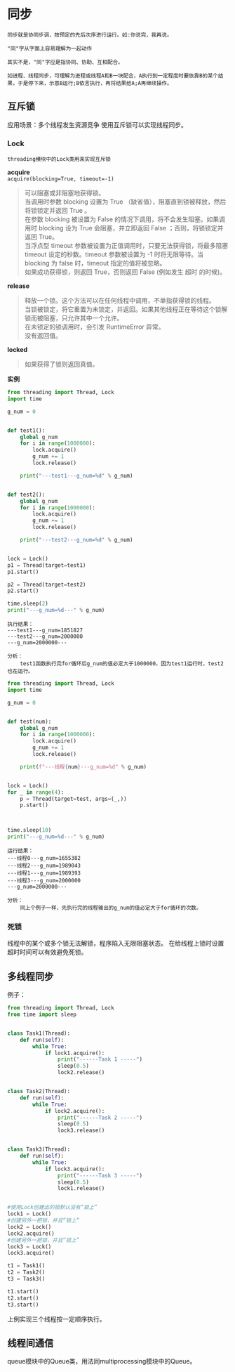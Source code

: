 # 同步

    同步就是协同步调，按预定的先后次序进行运行。如:你说完，我再说。

    "同"字从字面上容易理解为一起动作

    其实不是，"同"字应是指协同、协助、互相配合。

    如进程、线程同步，可理解为进程或线程A和B一块配合，A执行到一定程度时要依靠B的某个结果，于是停下来，示意B运行;B依言执行，再将结果给A;A再继续操作。

## 互斥锁

应用场景：多个线程发生资源竞争
使用互斥锁可以实现线程同步。

### Lock

    threading模块中的Lock类用来实现互斥锁

**acquire**  
`acquire(blocking=True, timeout=-1)`

> 可以阻塞或非阻塞地获得锁。  
> 当调用时参数 blocking 设置为 True （缺省值），阻塞直到锁被释放，然后将锁锁定并返回 True 。  
> 在参数 blocking 被设置为 False 的情况下调用，将不会发生阻塞。如果调用时 blocking 设为 True 会阻塞，并立即返回 False ；否则，将锁锁定并返回 True。  
> 当浮点型 timeout 参数被设置为正值调用时，只要无法获得锁，将最多阻塞 timeout 设定的秒数。timeout 参数被设置为 -1 时将无限等待。当 blocking 为 false 时，timeout 指定的值将被忽略。  
> 如果成功获得锁，则返回 True，否则返回 False (例如发生 超时 的时候)。


**release**  

> 释放一个锁。这个方法可以在任何线程中调用，不单指获得锁的线程。  
> 当锁被锁定，将它重置为未锁定，并返回。如果其他线程正在等待这个锁解锁而被阻塞，只允许其中一个允许。  
> 在未锁定的锁调用时，会引发 RuntimeError 异常。  
> 没有返回值。

**locked**

> 如果获得了锁则返回真值。


**实例**
```py
from threading import Thread, Lock
import time

g_num = 0


def test1():
    global g_num
    for i in range(1000000):
        lock.acquire()
        g_num += 1
        lock.release()

    print("---test1---g_num=%d" % g_num)


def test2():
    global g_num
    for i in range(1000000):
        lock.acquire()
        g_num += 1
        lock.release()

    print("---test2---g_num=%d" % g_num)


lock = Lock()
p1 = Thread(target=test1)
p1.start()

p2 = Thread(target=test2)
p2.start()

time.sleep(2)
print("---g_num=%d---" % g_num)
```

```text
执行结果：
---test1---g_num=1851827
---test2---g_num=2000000
---g_num=2000000---

分析：
    test1函数执行完for循环后g_num的值必定大于1000000，因为test1运行时，test2也在运行。
```

```py
from threading import Thread, Lock
import time

g_num = 0


def test(num):
    global g_num
    for i in range(1000000):
        lock.acquire()
        g_num += 1
        lock.release()

    print(f"---线程{num}---g_num=%d" % g_num)


lock = Lock()
for _ in range(4):
    p = Thread(target=test, args=(_,))
    p.start()



time.sleep(10)
print("---g_num=%d---" % g_num)
```
```text
运行结果：
---线程0---g_num=1655382
---线程2---g_num=1989043
---线程1---g_num=1989393
---线程3---g_num=2000000
---g_num=2000000---

分析：
    同上个例子一样，先执行完的线程输出的g_num的值必定大于for循环的次数。
```

### 死锁

线程中的某个或多个锁无法解锁，程序陷入无限阻塞状态。
在给线程上锁时设置超时时间可以有效避免死锁。


## 多线程同步

例子：
```py
from threading import Thread, Lock
from time import sleep


class Task1(Thread):
    def run(self):
        while True:
            if lock1.acquire():
                print("------Task 1 -----")
                sleep(0.5)
                lock2.release()


class Task2(Thread):
    def run(self):
        while True:
            if lock2.acquire():
                print("------Task 2 -----")
                sleep(0.5)
                lock3.release()


class Task3(Thread):
    def run(self):
        while True:
            if lock3.acquire():
                print("------Task 3 -----")
                sleep(0.5)
                lock1.release()


#使用Lock创建出的锁默认没有“锁上”
lock1 = Lock()
#创建另外一把锁，并且“锁上”
lock2 = Lock()
lock2.acquire()
#创建另外一把锁，并且“锁上”
lock3 = Lock()
lock3.acquire()

t1 = Task1()
t2 = Task2()
t3 = Task3()

t1.start()
t2.start()
t3.start()
```
上例实现三个线程按一定顺序执行。

## 线程间通信

queue模块中的Queue类，用法同multiprocessing模块中的Queue。

